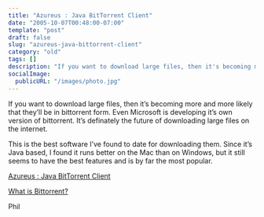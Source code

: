 ```yaml
---
title: "Azureus : Java BitTorrent Client"
date: "2005-10-07T00:48:00-07:00"
template: "post"
draft: false
slug: "azureus-java-bittorrent-client"
category: "old"
tags: []
description: "If you want to download large files, then it's becoming more and more likely that they'll be in bittorrent form. Even Microsoft is developing it's own version"
socialImage:
  publicURL: "/images/photo.jpg"
---
```

If you want to download large files, then it’s becoming more and more likely that they’ll be in bittorrent form. Even Microsoft is developing it’s own version of bittorrent. It’s definately the future of downloading large files on the internet.  
  
This is the best software I’ve found to date for downloading them. Since it’s Java based, I found it runs better on the Mac than on Windows, but it still seems to have the best features and is by far the most popular.

[Azureus : Java BitTorrent Client](https://azureus.sourceforge.net/)

[What is Bittorrent?](https://en.wikipedia.org/wiki/Bittorrent)

Phil

